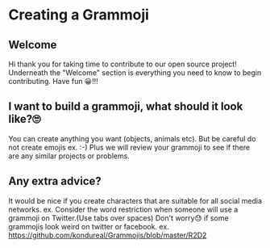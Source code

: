 # Creating a Grammoji

## Welcome
Hi thank you for taking time to contribute to our open source project!
Underneath the "Welcome" section is everything you need to know to begin contributing.
Have fun 😀!!!

## I want to build a grammoji, what should it look like?🙄
You can create anything you want (objects, animals etc).
But be careful do not create emojis ex. :-) Plus we will review your grammoji
to see if there are any similar projects or problems.

## Any extra advice? 
It would be nice if you create characters that are suitable for all social media networks.
ex. Consider the word restriction when someone will use a grammoji on Twitter.(Use tabs over spaces)
Don't worry😓 if some grammojis look weird on twitter or facebook. 
ex. https://github.com/kondureal/Grammojis/blob/master/R2D2

